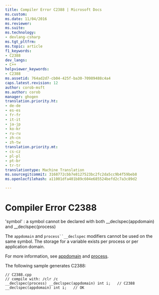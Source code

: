 ```yaml
---
title: Compiler Error C2388 | Microsoft Docs
ms.custom: 
ms.date: 11/04/2016
ms.reviewer: 
ms.suite: 
ms.technology:
- devlang-csharp
ms.tgt_pltfrm: 
ms.topic: article
f1_keywords:
- C2388
dev_langs:
- C++
helpviewer_keywords:
- C2388
ms.assetid: 764ad2d7-cb04-425f-ba30-70989488c4a4
caps.latest.revision: 12
author: corob-msft
ms.author: corob
manager: ghogen
translation.priority.ht:
- de-de
- es-es
- fr-fr
- it-it
- ja-jp
- ko-kr
- ru-ru
- zh-cn
- zh-tw
translation.priority.mt:
- cs-cz
- pl-pl
- pt-br
- tr-tr
translationtype: Machine Translation
ms.sourcegitcommit: 3168772cbb7e8127523bc2fc2da5cc9b4f59beb8
ms.openlocfilehash: a11001dfa401b89c604e685524befd2c7a3c89d2

---
```

# Compiler Error C2388
'symbol' : a symbol cannot be declared with both __declspec(appdomain) and \__declspec(process)  
  
 The `appdomain` and `process``__declspec` modifiers cannot be used on the same symbol. The storage for a variable exists per process or per application domain.  
  
 For more information, see [appdomain](../../cpp/appdomain.md) and [process](../../cpp/process.md).  
  
 The following sample generates C2388:  
  
```  
// C2388.cpp  
// compile with: /clr /c  
__declspec(process) __declspec(appdomain) int i;   // C2388  
__declspec(appdomain) int i;   // OK  
```


<!--HONumber=Jan17_HO2-->


